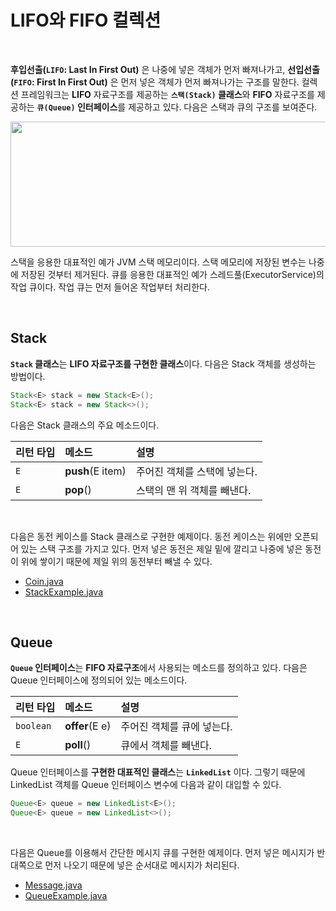 # LIFO와 FIFO 컬렉션
<br/>

**후입선출(`LIFO`: Last In First Out)** 은 나중에 넣은 객체가 먼저 빠져나가고, **선입선출(`FIFO`: First In First Out)** 은 먼저 넣은 객체가 먼저 빠져나가는 구조를 말한다.
컬렉션 프레임워크는 **LIFO** 자료구조를 제공하는 **`스택(Stack)` 클래스**와 **FIFO** 자료구조를 제공하는 **`큐(Queue)` 인터페이스**를 제공하고 있다.
다음은 스택과 큐의 구조를 보여준다.

<img src="https://github.com/silxbro/java/assets/142463332/ed8b2ce8-9b35-41b4-bdf7-431adab6c847" width="550" height="200"/><br/>

스택을 응용한 대표적인 예가 JVM 스택 메모리이다. 스택 메모리에 저장된 변수는 나중에 저장된 것부터 제거된다.
큐를 응용한 대표적인 예가 스레드풀(ExecutorService)의 작업 큐이다. 작업 큐는 먼저 들어온 작업부터 처리한다.

<br/>

## Stack
**`Stack` 클래스**는 **LIFO 자료구조를 구현한 클래스**이다. 다음은 Stack 객체를 생성하는 방법이다.
```java
Stack<E> stack = new Stack<E>();
Stack<E> stack = new Stack<>();
```
다음은 Stack 클래스의 주요 메소드이다.

|리턴 타입|메소드|설명|
|:---|:---|:---|
|`E`|**push**(E item)|주어진 객체를 스택에 넣는다.|
|`E`|**pop**()|스택의 맨 위 객체를 빼낸다.|

<br/>

다음은 동전 케이스를 Stack 클래스로 구현한 예제이다. 동전 케이스는 위에만 오픈되어 있는 스택 구조를 가지고 있다.
먼저 넣은 동전은 제일 밑에 깔리고 나중에 넣은 동전이 위에 쌓이기 때문에 제일 위의 동전부터 빼낼 수 있다.
- [Coin.java](https://github.com/silxbro/java/blob/main/src/thisisjava/ch15/sec06/exam01/Coin.java)
- [StackExample.java](https://github.com/silxbro/java/blob/main/src/thisisjava/ch15/sec06/exam01/StackExample.java)

<br/>

## Queue
**`Queue` 인터페이스**는 **FIFO 자료구조**에서 사용되는 메소드를 정의하고 있다. 다음은 Queue 인터페이스에 정의되어 있는 메소드이다.

|리턴 타입|메소드|설명|
|:---|:---|:---|
|`boolean`|**offer**(E e)|주어진 객체를 큐에 넣는다.|
|`E`|**poll**()|큐에서 객체를 빼낸다.|

Queue 인터페이스를 **구현한 대표적인 클래스**는 **`LinkedList`** 이다. 그렇기 때문에 LinkedList 객체를 Queue 인터페이스 변수에 다음과 같이 대입할 수 있다.
```java
Queue<E> queue = new LinkedList<E>();
Queue<E> queue = new LinkedList<>();
```

<br/>

다음은 Queue를 이용해서 간단한 메시지 큐를 구현한 예제이다. 먼저 넣은 메시지가 반대쪽으로 먼저 나오기 때문에 넣은 순서대로 메시지가 처리된다.
- [Message.java](https://github.com/silxbro/java/blob/main/src/thisisjava/ch15/sec06/exam02/Message.java)
- [QueueExample.java](https://github.com/silxbro/java/blob/main/src/thisisjava/ch15/sec06/exam02/QueueExample.java)
